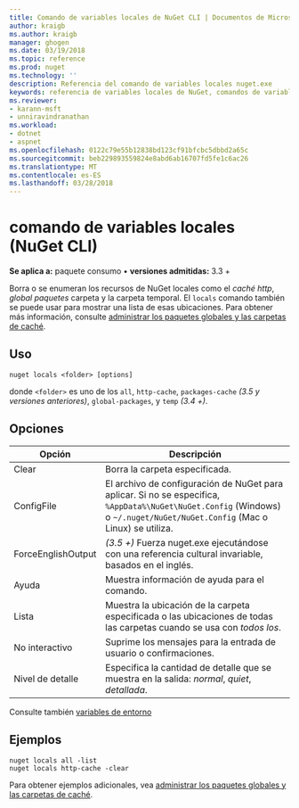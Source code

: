 ```yaml
---
title: Comando de variables locales de NuGet CLI | Documentos de Microsoft
author: kraigb
ms.author: kraigb
manager: ghogen
ms.date: 03/19/2018
ms.topic: reference
ms.prod: nuget
ms.technology: ''
description: Referencia del comando de variables locales nuget.exe
keywords: referencia de variables locales de NuGet, comandos de variables locales
ms.reviewer:
- karann-msft
- unniravindranathan
ms.workload:
- dotnet
- aspnet
ms.openlocfilehash: 0122c79e55b12838bd123cf91bfcbc5dbbd2a65c
ms.sourcegitcommit: beb229893559824e8abd6ab16707fd5fe1c6ac26
ms.translationtype: MT
ms.contentlocale: es-ES
ms.lasthandoff: 03/28/2018
---
```

# <a name="locals-command-nuget-cli"></a>comando de variables locales (NuGet CLI)

**Se aplica a:** paquete consumo &bullet; **versiones admitidas:** 3.3 +

Borra o se enumeran los recursos de NuGet locales como el *caché http*, *global paquetes* carpeta y la carpeta temporal. El `locals` comando también se puede usar para mostrar una lista de esas ubicaciones. Para obtener más información, consulte [administrar los paquetes globales y las carpetas de caché](../consume-packages/managing-the-global-packages-and-cache-folders.md).

## <a name="usage"></a>Uso

```cli
nuget locals <folder> [options]
```

donde `<folder>` es uno de los `all`, `http-cache`, `packages-cache` *(3.5 y versiones anteriores)*, `global-packages`, y `temp` *(3.4 +)*.

## <a name="options"></a>Opciones

| Opción | Descripción |
| --- | --- |
| Clear | Borra la carpeta especificada. |
| ConfigFile | El archivo de configuración de NuGet para aplicar. Si no se especifica, `%AppData%\NuGet\NuGet.Config` (Windows) o `~/.nuget/NuGet/NuGet.Config` (Mac o Linux) se utiliza.|
| ForceEnglishOutput | *(3.5 +)*  Fuerza nuget.exe ejecutándose con una referencia cultural invariable, basados en el inglés. |
| Ayuda | Muestra información de ayuda para el comando. |
| Lista | Muestra la ubicación de la carpeta especificada o las ubicaciones de todas las carpetas cuando se usa con *todos los*. |
| No interactivo | Suprime los mensajes para la entrada de usuario o confirmaciones. |
| Nivel de detalle | Especifica la cantidad de detalle que se muestra en la salida: *normal*, *quiet*, *detallada*. |

Consulte también [variables de entorno](cli-ref-environment-variables.md)

## <a name="examples"></a>Ejemplos

```cli
nuget locals all -list
nuget locals http-cache -clear
```

Para obtener ejemplos adicionales, vea [administrar los paquetes globales y las carpetas de caché](../consume-packages/managing-the-global-packages-and-cache-folders.md).
